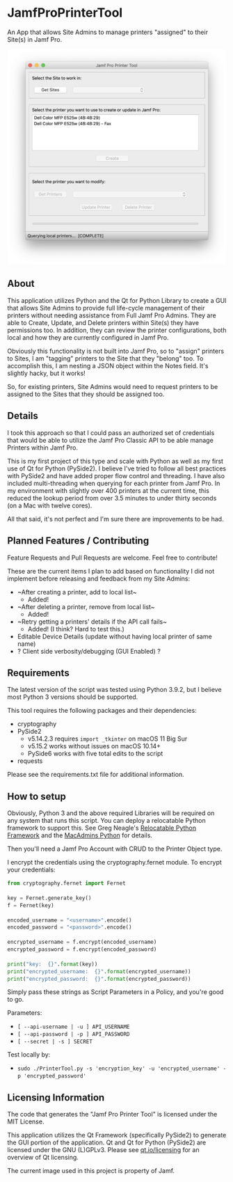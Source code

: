 JamfProPrinterTool
======

An App that allows Site Admins to manage printers "assigned" to their Site(s) in Jamf Pro.

<center><img src="https://github.com/mlbz521/JamfProPrinterTool/blob/master/Jamf Pro Printer Tool.png" /></center>


## About

This application utilizes Python and the Qt for Python Library to create a GUI that allows Site Admins to provide full life-cycle management of their printers without needing assistance from Full Jamf Pro Admins.  They are able to Create, Update, and Delete printers within Site(s) they have permissions too.  In addition, they can review the printer configurations, both local and how they are currently configured in Jamf Pro.

Obviously this functionality is not built into Jamf Pro, so to "assign" printers to Sites, I am "tagging" printers to the Site that they "belong" too.  To accomplish this, I am nesting a JSON object within the Notes field.  It's slightly hacky, but it works!

So, for existing printers, Site Admins would need to request printers to be assigned to the Sites that they should be assigned too.


## Details

I took this approach so that I could pass an authorized set of credentials that would be able to utilize the Jamf Pro Classic API to be able manage Printers within Jamf Pro.

This is my first project of this type and scale with Python as well as my first use of Qt for Python (PySide2).  I believe I've tried to follow all best practices with PySide2 and have added proper flow control and threading.  I have also included multi-threading when querying for each printer from Jamf Pro.  In my environment with slightly over 400 printers at the current time, this reduced the lookup period from over 3.5 minutes to under thirty seconds (on a Mac with twelve cores).

All that said, it's not perfect and I'm sure there are improvements to be had.


## Planned Features / Contributing

Feature Requests and Pull Requests are welcome.  Feel free to contribute!

These are the current items I plan to add based on functionality I did not implement before releasing and feedback from my Site Admins:
  * ~After creating a printer, add to local list~
    * Added!
  * ~After deleting a printer, remove from local list~
    * Added!
  * ~Retry getting a printers' details if the API call fails~
    * Added!  (I think?  Hard to test this.)
  * Editable Device Details (update without having local printer of same name)
  * ? Client side verbosity/debugging (GUI Enabled) ?

##  Requirements

The latest version of the script was tested using Python 3.9.2, but I believe most Python 3 versions should be supported.

This tool requires the following packages and their dependencies:
  * cryptography
  * PySide2
    * v5.14.2.3 requires `import _tkinter` on macOS 11 Big Sur
    * v5.15.2 works without issues on macOS 10.14+
    * PySide6 works with five total edits to the script
  * requests

Please see the requirements.txt file for additional information.


## How to setup

Obviously, Python 3 and the above required Libraries will be required on any system that runs this script.  You can deploy a relocatable Python framework to support this.  See Greg Neagle's [Relocatable Python Framework](https://github.com/gregneagle/relocatable-python) and the [MacAdmins Python](https://github.com/macadmins/python) for details.

Then you'll need a Jamf Pro Account with CRUD to the Printer Object type.

I encrypt the credentials using the cryptography.fernet module.  To encrypt your credentials:

```python
from cryptography.fernet import Fernet

key = Fernet.generate_key()
f = Fernet(key)

encoded_username = "<username>".encode()
encoded_password = "<password>".encode()

encrypted_username = f.encrypt(encoded_username)
encrypted_password = f.encrypt(encoded_password)

print("key:  {}".format(key))
print("encrypted_username:  {}".format(encrypted_username))
print("encrypted_password:  {}".format(encrypted_password))
```

Simply pass these strings as Script Parameters in a Policy, and you're good to go.

Parameters:
  * `[ --api-username | -u ] API_USERNAME`
  * `[ --api-password | -p ] API_PASSWORD`
  * `[ --secret | -s ] SECRET`

Test locally by:

  * `sudo ./PrinterTool.py -s 'encryption_key' -u 'encrypted_username' -p 'encrypted_password'`


## Licensing Information

The code that generates the "Jamf Pro Printer Tool" is licensed under the MIT License.

This application utilizes the Qt Framework (specifically PySide2) to generate the GUI portion of the application.  Qt and Qt for Python (PySide2) are licensed under the GNU (L)GPLv3.  Please see [qt.io/licensing](https://qt.io/licensing) for an overview of Qt licensing.

The current image used in this project is property of Jamf.
